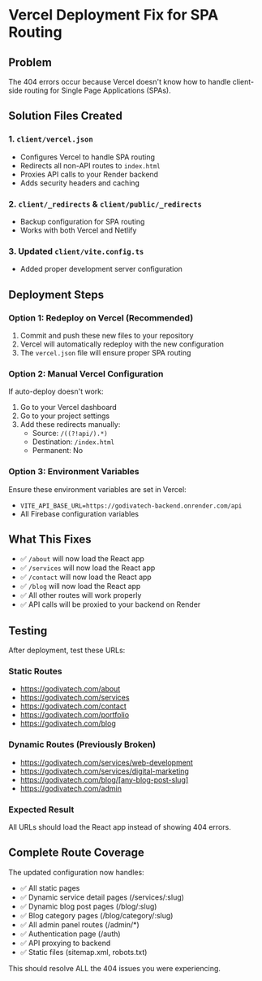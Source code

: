 # Vercel Deployment Fix for SPA Routing

## Problem
The 404 errors occur because Vercel doesn't know how to handle client-side routing for Single Page Applications (SPAs).

## Solution Files Created

### 1. `client/vercel.json`
- Configures Vercel to handle SPA routing
- Redirects all non-API routes to `index.html`
- Proxies API calls to your Render backend
- Adds security headers and caching

### 2. `client/_redirects` & `client/public/_redirects`
- Backup configuration for SPA routing
- Works with both Vercel and Netlify

### 3. Updated `client/vite.config.ts`
- Added proper development server configuration

## Deployment Steps

### Option 1: Redeploy on Vercel (Recommended)
1. Commit and push these new files to your repository
2. Vercel will automatically redeploy with the new configuration
3. The `vercel.json` file will ensure proper SPA routing

### Option 2: Manual Vercel Configuration
If auto-deploy doesn't work:
1. Go to your Vercel dashboard
2. Go to your project settings
3. Add these redirects manually:
   - Source: `/((?!api/).*)`
   - Destination: `/index.html`
   - Permanent: No

### Option 3: Environment Variables
Ensure these environment variables are set in Vercel:
- `VITE_API_BASE_URL=https://godivatech-backend.onrender.com/api`
- All Firebase configuration variables

## What This Fixes
- ✅ `/about` will now load the React app
- ✅ `/services` will now load the React app  
- ✅ `/contact` will now load the React app
- ✅ `/blog` will now load the React app
- ✅ All other routes will work properly
- ✅ API calls will be proxied to your backend on Render

## Testing
After deployment, test these URLs:

### Static Routes
- https://godivatech.com/about
- https://godivatech.com/services  
- https://godivatech.com/contact
- https://godivatech.com/portfolio
- https://godivatech.com/blog

### Dynamic Routes (Previously Broken)
- https://godivatech.com/services/web-development
- https://godivatech.com/services/digital-marketing
- https://godivatech.com/blog/[any-blog-post-slug]
- https://godivatech.com/admin

### Expected Result
All URLs should load the React app instead of showing 404 errors.

## Complete Route Coverage
The updated configuration now handles:
- ✅ All static pages
- ✅ Dynamic service detail pages (/services/:slug)
- ✅ Dynamic blog post pages (/blog/:slug)  
- ✅ Blog category pages (/blog/category/:slug)
- ✅ All admin panel routes (/admin/*)
- ✅ Authentication page (/auth)
- ✅ API proxying to backend
- ✅ Static files (sitemap.xml, robots.txt)

This should resolve ALL the 404 issues you were experiencing.